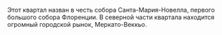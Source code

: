 Этот квартал назван в честь собора Санта-Мария-Новелла, первого большого собора Флоренции. В северной части квартала находится огромный городской рынок, Меркато-Веккьо.